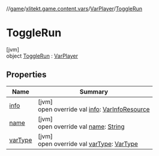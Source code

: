 //[game](../../../../index.md)/[xlitekt.game.content.vars](../../index.md)/[VarPlayer](../index.md)/[ToggleRun](index.md)

# ToggleRun

[jvm]\
object [ToggleRun](index.md) : [VarPlayer](../index.md)

## Properties

| Name | Summary |
|---|---|
| [info](../info.md) | [jvm]<br>open override val [info](../info.md): [VarInfoResource](../../../../../shared/shared/xlitekt.shared.resource/-var-info-resource/index.md) |
| [name](../name.md) | [jvm]<br>open override val [name](../name.md): [String](https://kotlinlang.org/api/latest/jvm/stdlib/kotlin/-string/index.html) |
| [varType](../var-type.md) | [jvm]<br>open override val [varType](../var-type.md): [VarType](../../-var-type/index.md) |
